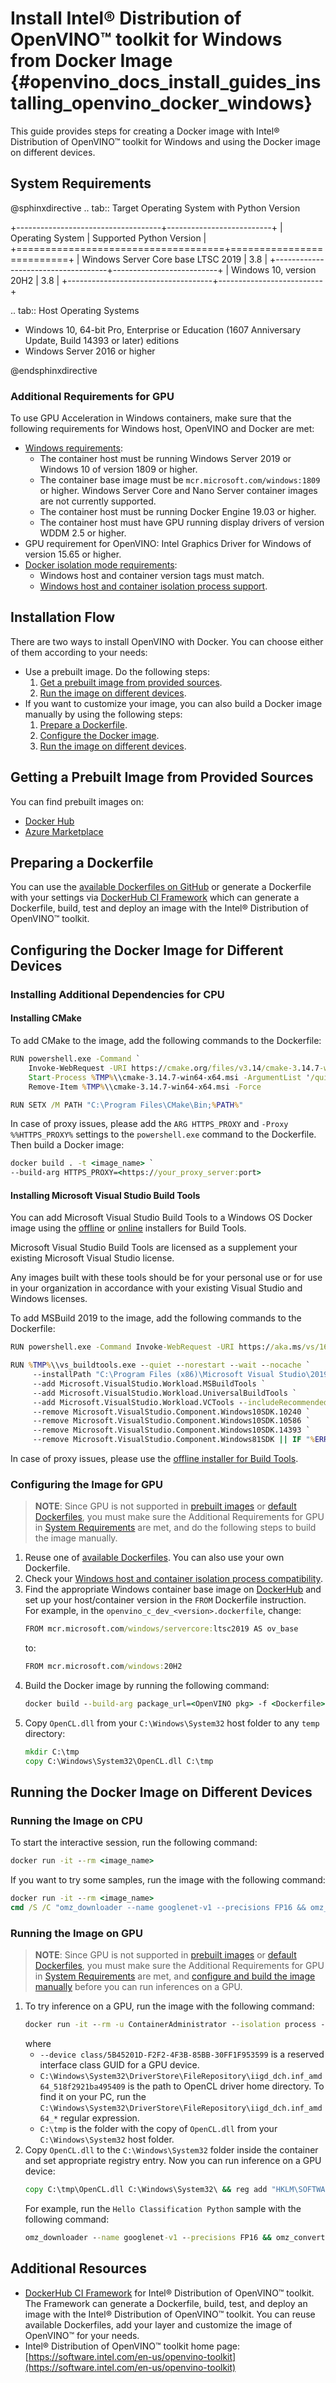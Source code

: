 # Install Intel® Distribution of OpenVINO™ toolkit for Windows from Docker Image {#openvino_docs_install_guides_installing_openvino_docker_windows}

This guide provides steps for creating a Docker image with Intel® Distribution of OpenVINO™ toolkit for Windows and using the Docker image on different devices.

## <a name="system-requirments"></a>System Requirements

@sphinxdirective
.. tab:: Target Operating System with Python Version

  +------------------------------------+--------------------------+
  | Operating System                   | Supported Python Version |
  +====================================+==========================+
  | Windows Server Core base LTSC 2019 | 3.8                      |
  +------------------------------------+--------------------------+
  | Windows 10, version 20H2           | 3.8                      |
  +------------------------------------+--------------------------+

.. tab:: Host Operating Systems

  * Windows 10, 64-bit Pro, Enterprise or Education (1607 Anniversary Update, Build 14393 or later) editions
  * Windows Server 2016 or higher

@endsphinxdirective

### Additional Requirements for GPU

To use GPU Acceleration in Windows containers, make sure that the following requirements for Windows host, OpenVINO and Docker are met:

- [Windows requirements](https://docs.microsoft.com/en-us/virtualization/windowscontainers/deploy-containers/gpu-acceleration):
  - The container host must be running Windows Server 2019 or Windows 10 of version 1809 or higher.
  - The container base image must be `mcr.microsoft.com/windows:1809` or higher. Windows Server Core and Nano Server container images are not currently supported.
  - The container host must be running Docker Engine 19.03 or higher.
  - The container host must have GPU running display drivers of version WDDM 2.5 or higher.
- GPU requirement for OpenVINO: Intel Graphics Driver for Windows of version 15.65 or higher.
- [Docker isolation mode requirements](https://docs.microsoft.com/en-us/virtualization/windowscontainers/manage-containers/hyperv-container):
  - Windows host and container version tags must match.
  - [Windows host and container isolation process support](https://docs.microsoft.com/en-us/virtualization/windowscontainers/deploy-containers/version-compatibility).

## Installation Flow

There are two ways to install OpenVINO with Docker. You can choose either of them according to your needs:
* Use a prebuilt image. Do the following steps:
  1. <a href="#get-prebuilt-image">Get a prebuilt image from provided sources</a>.
  2. <a href="#run-image">Run the image on different devices</a>.
* If you want to customize your image, you can also build a Docker image manually by using the following steps:
  1. <a href="#prepare-dockerfile">Prepare a Dockerfile</a>.
  2. <a href="#configure-image">Configure the Docker image</a>.
  3. <a href="#run-image">Run the image on different devices</a>.

## <a name="get-prebuilt-image"></a>Getting a Prebuilt Image from Provided Sources

You can find prebuilt images on:

- [Docker Hub](https://hub.docker.com/u/openvino)
- [Azure Marketplace](https://azuremarketplace.microsoft.com/en-us/marketplace/apps/intel_corporation.openvino)

## <a name="prepare-dockerfile"></a>Preparing a Dockerfile

You can use the [available Dockerfiles on GitHub](https://github.com/openvinotoolkit/docker_ci/tree/master/dockerfiles) or generate a Dockerfile with your settings via [DockerHub CI Framework](https://github.com/openvinotoolkit/docker_ci) which can generate a Dockerfile, build, test and deploy an image with the Intel® Distribution of OpenVINO™ toolkit.

## <a name="configure-image"></a>Configuring the Docker Image for Different Devices

### Installing Additional Dependencies for CPU

#### Installing CMake

   To add CMake to the image, add the following commands to the Dockerfile:
   ```bat
   RUN powershell.exe -Command `
       Invoke-WebRequest -URI https://cmake.org/files/v3.14/cmake-3.14.7-win64-x64.msi -OutFile %TMP%\\cmake-3.14.7-win64-x64.msi ; `
       Start-Process %TMP%\\cmake-3.14.7-win64-x64.msi -ArgumentList '/quiet /norestart' -Wait ; `
       Remove-Item %TMP%\\cmake-3.14.7-win64-x64.msi -Force

   RUN SETX /M PATH "C:\Program Files\CMake\Bin;%PATH%"
   ```

   In case of proxy issues, please add the `ARG HTTPS_PROXY` and `-Proxy %%HTTPS_PROXY%` settings to the `powershell.exe` command to the Dockerfile. Then build a Docker image:
   ```bat
   docker build . -t <image_name> `
   --build-arg HTTPS_PROXY=<https://your_proxy_server:port>
   ```   
   
#### Installing Microsoft Visual Studio Build Tools

   You can add Microsoft Visual Studio Build Tools to a Windows OS Docker image using the [offline](https://docs.microsoft.com/en-us/visualstudio/install/create-an-offline-installation-of-visual-studio?view=vs-2019) or [online](https://docs.microsoft.com/en-us/visualstudio/install/build-tools-container?view=vs-2019) installers for Build Tools.
   
   Microsoft Visual Studio Build Tools are licensed as a supplement your existing Microsoft Visual Studio license.
   
   Any images built with these tools should be for your personal use or for use in your organization in accordance with your existing Visual Studio and Windows licenses.

   To add MSBuild 2019 to the image, add the following commands to the Dockerfile:
   ```bat
   RUN powershell.exe -Command Invoke-WebRequest -URI https://aka.ms/vs/16/release/vs_buildtools.exe -OutFile %TMP%\\vs_buildtools.exe

   RUN %TMP%\\vs_buildtools.exe --quiet --norestart --wait --nocache `
        --installPath "C:\Program Files (x86)\Microsoft Visual Studio\2019\BuildTools" `
        --add Microsoft.VisualStudio.Workload.MSBuildTools `
        --add Microsoft.VisualStudio.Workload.UniversalBuildTools `
        --add Microsoft.VisualStudio.Workload.VCTools --includeRecommended `
        --remove Microsoft.VisualStudio.Component.Windows10SDK.10240 `
        --remove Microsoft.VisualStudio.Component.Windows10SDK.10586 `
        --remove Microsoft.VisualStudio.Component.Windows10SDK.14393 `
        --remove Microsoft.VisualStudio.Component.Windows81SDK || IF "%ERRORLEVEL%"=="3010" EXIT 0 && powershell set-executionpolicy remotesigned
   ```

   In case of proxy issues, please use the [offline installer for Build Tools](https://docs.microsoft.com/en-us/visualstudio/install/create-an-offline-installation-of-visual-studio?view=vs-2019).

### <a name="config-image-for-gpu"></a>Configuring the Image for GPU

> **NOTE**: Since GPU is not supported in <a href="#get-prebuilt-image">prebuilt images</a> or [default Dockerfiles](https://github.com/openvinotoolkit/docker_ci/tree/master/dockerfiles), you must make sure the Additional Requirements for GPU in <a href="#system-requirements">System Requirements</a> are met, and do the following steps to build the image manually.

1. Reuse one of [available Dockerfiles](https://github.com/openvinotoolkit/docker_ci/tree/master/dockerfiles). You can also use your own Dockerfile. 
2. Check your [Windows host and container isolation process compatibility](https://docs.microsoft.com/en-us/virtualization/windowscontainers/deploy-containers/version-compatibility).
3. Find the appropriate Windows container base image on [DockerHub](https://hub.docker.com/_/microsoft-windows) and set up your host/container version in the `FROM` Dockerfile instruction.  
   For example, in the `openvino_c_dev_<version>.dockerfile`, change:  
   ```bat
   FROM mcr.microsoft.com/windows/servercore:ltsc2019 AS ov_base
   ```
   to:
   ```bat
   FROM mcr.microsoft.com/windows:20H2
   ```
4. Build the Docker image by running the following command:
   ```bat
   docker build --build-arg package_url=<OpenVINO pkg> -f <Dockerfile> -t <image_name> .
   ```
5. Copy `OpenCL.dll` from your `C:\Windows\System32` host folder to any `temp` directory:
   ```bat
   mkdir C:\tmp
   copy C:\Windows\System32\OpenCL.dll C:\tmp
   ```

## <a name="run-image"></a>Running the Docker Image on Different Devices

### Running the Image on CPU

To start the interactive session, run the following command:
```bat
docker run -it --rm <image_name>
```

If you want to try some samples, run the image with the following command:
```bat
docker run -it --rm <image_name> 
cmd /S /C "omz_downloader --name googlenet-v1 --precisions FP16 && omz_converter --name googlenet-v1 --precision FP16 && curl -kO https://storage.openvinotoolkit.org/data/test_data/images/car_1.bmp && python samples\python\hello_classification\hello_classification.py public\googlenet-v1\FP16\googlenet-v1.xml car_1.bmp CPU"
```

### Running the Image on GPU

> **NOTE**: Since GPU is not supported in <a href="#get-prebuilt-image">prebuilt images</a> or [default Dockerfiles](https://github.com/openvinotoolkit/docker_ci/tree/master/dockerfiles), you must make sure the Additional Requirements for GPU in <a href="#system-requirements">System Requirements</a> are met, and <a href="#config-image-for-gpu">configure and build the image manually</a> before you can run inferences on a GPU.


1. To try inference on a GPU, run the image with the following command:
   ```bat
   docker run -it --rm -u ContainerAdministrator --isolation process --device class/5B45201D-F2F2-4F3B-85BB-30FF1F953599 -v C:\Windows\System32\DriverStore\FileRepository\iigd_dch.inf_amd64_518f2921ba495409:C:\Windows\System32\DriverStore\FileRepository\iigd_dch.inf_amd64_518f2921ba495409 -v C:\tmp:C:\tmp <image_name>
   ```
   where
   - `--device class/5B45201D-F2F2-4F3B-85BB-30FF1F953599` is a reserved interface class GUID for a GPU device.
   - `C:\Windows\System32\DriverStore\FileRepository\iigd_dch.inf_amd64_518f2921ba495409` is the path to OpenCL driver home directory. To find it on your PC, run the `C:\Windows\System32\DriverStore\FileRepository\iigd_dch.inf_amd64_*` regular expression.
   - `C:\tmp` is the folder with the copy of `OpenCL.dll` from your `C:\Windows\System32` host folder.
2. Copy `OpenCL.dll` to the `C:\Windows\System32` folder inside the container and set appropriate registry entry. Now you can run inference on a GPU device:
   ```bat
   copy C:\tmp\OpenCL.dll C:\Windows\System32\ && reg add "HKLM\SOFTWARE\Khronos\OpenCL\Vendors" /v "C:\Windows\System32\DriverStore\FileRepository\iigd_dch.inf_amd64_518f2921ba495409\ocl\bin\x64\intelocl64.dll" /t REG_DWORD /d 0
   ```
   For example, run the `Hello Classification Python` sample with the following command:
   ```bat
   omz_downloader --name googlenet-v1 --precisions FP16 && omz_converter --name googlenet-v1 --precision FP16 && curl -kO https://storage.openvinotoolkit.org/data/test_data/images/car_1.bmp && python samples\python\hello_classification\hello_classification.py public\googlenet-v1\FP16\googlenet-v1.xml car_1.bmp GPU
   ```


## Additional Resources

- [DockerHub CI Framework](https://github.com/openvinotoolkit/docker_ci) for Intel® Distribution of OpenVINO™ toolkit. The Framework can generate a Dockerfile, build, test, and deploy an image with the Intel® Distribution of OpenVINO™ toolkit. You can reuse available Dockerfiles, add your layer and customize the image of OpenVINO™ for your needs.
- Intel® Distribution of OpenVINO™ toolkit home page: [https://software.intel.com/en-us/openvino-toolkit](https://software.intel.com/en-us/openvino-toolkit)
